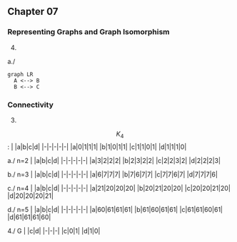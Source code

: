 ## Chapter 07
### Representing Graphs and Graph Isomorphism
4. 
a./
```mermaid
graph LR
  A <--> B
  B <--> C
```
### Connectivity
3. 
$$K_4$$:
| |a|b|c|d|
|-|-|-|-|-|
|a|0|1|1|1|
|b|1|0|1|1|
|c|1|1|0|1|
|d|1|1|1|0|

a./ n=2
| |a|b|c|d|
|-|-|-|-|-|
|a|3|2|2|2|
|b|2|3|2|2|
|c|2|2|3|2|
|d|2|2|2|3|

b./ n=3
| |a|b|c|d|
|-|-|-|-|-|
|a|6|7|7|7|
|b|7|6|7|7|
|c|7|7|6|7|
|d|7|7|7|6|

c./ n=4
| |a|b|c|d|
|-|-|-|-|-|
|a|21|20|20|20|
|b|20|21|20|20|
|c|20|20|21|20|
|d|20|20|20|21|

d./ n=5
| |a|b|c|d|
|-|-|-|-|-|
|a|60|61|61|61|
|b|61|60|61|61|
|c|61|61|60|61|
|d|61|61|61|60|

4./
G
| |c|d|
|-|-|-|
|c|0|1|
|d|1|0|
